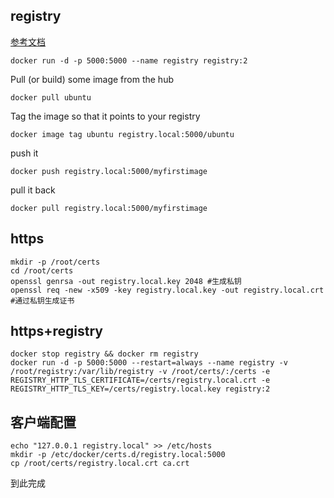 ## registry
[参考文档](https://docs.docker.com/registry/)
```
docker run -d -p 5000:5000 --name registry registry:2
```
Pull (or build) some image from the hub
```
docker pull ubuntu
```
Tag the image so that it points to your registry
```
docker image tag ubuntu registry.local:5000/ubuntu
```
push it
```
docker push registry.local:5000/myfirstimage
```
pull it back
```
docker pull registry.local:5000/myfirstimage
```

## https
```
mkdir -p /root/certs
cd /root/certs
openssl genrsa -out registry.local.key 2048 #生成私钥
openssl req -new -x509 -key registry.local.key -out registry.local.crt #通过私钥生成证书
```

## https+registry
```
docker stop registry && docker rm registry
docker run -d -p 5000:5000 --restart=always --name registry -v /root/registry:/var/lib/registry -v /root/certs/:/certs -e REGISTRY_HTTP_TLS_CERTIFICATE=/certs/registry.local.crt -e REGISTRY_HTTP_TLS_KEY=/certs/registry.local.key registry:2
```

## 客户端配置
```
echo "127.0.0.1 registry.local" >> /etc/hosts
mkdir -p /etc/docker/certs.d/registry.local:5000
cp /root/certs/registry.local.crt ca.crt
```

到此完成
